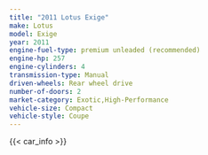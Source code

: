 ```yaml
---
title: "2011 Lotus Exige"
make: Lotus
model: Exige
year: 2011
engine-fuel-type: premium unleaded (recommended)
engine-hp: 257
engine-cylinders: 4
transmission-type: Manual
driven-wheels: Rear wheel drive
number-of-doors: 2
market-category: Exotic,High-Performance
vehicle-size: Compact
vehicle-style: Coupe
---
```


{{< car_info >}}
